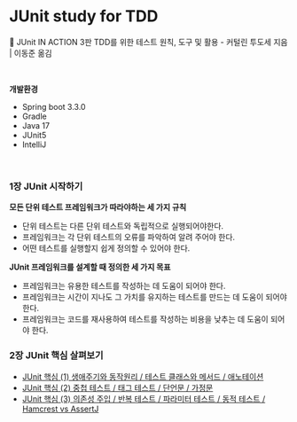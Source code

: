 # JUnit study for TDD

:book: JUnit  IN ACTION 3판 TDD를 위한 테스트 원칙, 도구 및 활용 - 커털린 투도세 지음 | 이동준 옮김

<br/>

**개발환경**

- Spring boot 3.3.0
- Gradle
- Java 17
- JUnit5
- IntelliJ

<br/>

### 1장 JUnit 시작하기

**모든 단위 테스트 프레임워크가 따라야하는 세 가지 규칙**

- 단위 테스트는 다른 단위 테스트와 독립적으로 실행되어야한다.
- 프레임워크는 각 단위 테스트의 오류를 파악하여 알려 주어야 한다.
- 어떤 테스트를 실행할지 쉽게 정의할 수 있어야 한다.

**JUnit 프레임워크를 설계할 때 정의한 세 가지 목표**

- 프레임워크는 유용한 테스트를 작성하는 데 도움이 되어야 한다.
- 프레임워크는 시간이 지나도 그 가치를 유지하는 테스트를 만드는 데 도움이 되어야 한다.
- 프레임워크는 코드를 재사용하여 테스트를 작성하는 비용을 낮추는 데 도움이 되어야 한다.

### 2장 JUnit 핵심 살펴보기

- <a href="https://ivory-room.tistory.com/94">JUnit 핵심 (1) 생애주기와 동작원리 / 테스트 클래스와 메서드 / 애노테이션</a>
- <a href="https://ivory-room.tistory.com/95">JUnit 핵심 (2) 중첩 테스트 / 태그 테스트 / 단언문 / 가정문</a>
- <a href="https://ivory-room.tistory.com/96">JUnit 핵심 (3) 의존성 주입 / 반복 테스트 / 파라미터 테스트 / 동적 테스트 / Hamcrest vs AssertJ</a>

